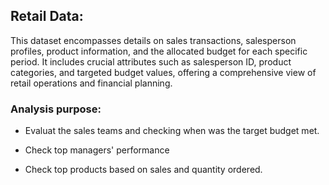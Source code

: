 ## Retail Data:
This dataset encompasses details on sales transactions, salesperson profiles, product information, and the allocated budget for each specific period. It includes crucial attributes such as salesperson ID, product categories, and targeted budget values, offering a comprehensive view of retail operations and financial planning.

### Analysis purpose:

* Evaluat the sales teams and checking when was the target budget met.

* Check top managers' performance

* Check top products based on sales and quantity ordered.
